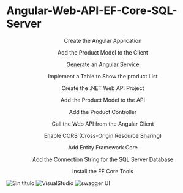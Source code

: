 # Angular-Web-API-EF-Core-SQL-Server

<p align="center">Create the Angular Application</p>
<p align="center">Add the Product Model to the Client</p>
<p align="center">Generate an Angular Service</p> 
<p align="center">Implement a Table to Show the product List</p> 
<p align="center">Create the .NET Web API Project</p> 
<p align="center">Add the Product Model to the API</p> 
<p align="center">Add the Product Controller</p> 
<p align="center">Call the Web API from the Angular Client</p> 
<p align="center">Enable CORS (Cross-Origin Resource Sharing)</p> 
<p align="center">Add Entity Framework Core</p> 
<p align="center">Add the Connection String for the SQL Server Database</p> 
<p align="center">Install the EF Core Tools</p>


![Sin título](https://user-images.githubusercontent.com/116003329/232157563-5bba7209-2352-44c9-9237-af61b63381de.jpg)
![VisualStudio](https://user-images.githubusercontent.com/116003329/232157581-368933cb-db1a-46e0-b258-bc1db5f83fce.jpg)
![swagger UI](https://user-images.githubusercontent.com/116003329/232157584-b94ab519-eb60-4c9a-b937-3b655140afe9.jpg)
